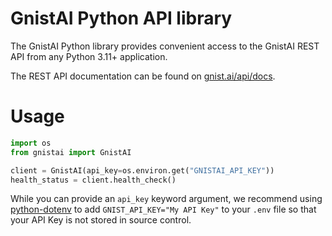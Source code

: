 # GnistAI Python API library

The GnistAI Python library provides convenient access to the GnistAI REST API from any Python 3.11+
application.

The REST API documentation can be found on [gnist.ai/api/docs](https://gnist.ai/api/docs).

# Usage

```python
import os
from gnistai import GnistAI

client = GnistAI(api_key=os.environ.get("GNISTAI_API_KEY"))
health_status = client.health_check()
```

While you can provide an `api_key` keyword argument,
we recommend using [python-dotenv](https://pypi.org/project/python-dotenv/)
to add `GNIST_API_KEY="My API Key"` to your `.env` file
so that your API Key is not stored in source control.
